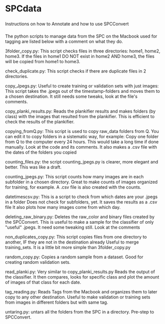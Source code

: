 # SPCdata
#####
Instructions on how to Annotate and how to use SPCConvert 


#####
The python scripts to manage data from the SPC on the Macbook used for tagging are listed below with a comment on what they do.

3folder_copy.py: 
This script checks files in three directories: home1, home2, home3. If the files in home1 DO NOT 
exist in home2 AND home3, the files will be copied from home1 to home3.

check_duplicate.py:
This script checks if there are duplicate files in 2 directories.

copy_Jpegs.py:
Useful to create training or validation sets with just images:
This script takes the .jpegs out of the timestamp-folders and moves them to a chosen destination.
It still needs some tweaks, look at the file's comments.

copy_planki_results.py:
Reads the plankifier results and makes folders (by class) with the images that resulted from the
plankifier. This is efficient to check the results of the plankifier.

copying_fromQ.py:
This script is used to copy raw_data folders from Q. You can edit it to copy 
folders in a sistematic way, for example: Copy one folder from Q to the computer every 24 hours. This
would take a long time if done manually. Look at the code and its comments.
It also makes a .csv file with the dates of the folders you copied

counting_files.py:
the script counting_jpegs.py is clearer, more elegant and better. This was like a draft. 

counting_jpegs.py:
This script counts how many images are in each subfolder in a chosen directory. Great to make
counts of images organized for training, for example. A .csv file is also created with the counts.

datetimescsv.py:
This is a script to check from which dates are your .jpegs in a folder
Does not check for subfolders, yet. It saves the results as a .csv file
It also plots how many images come from which day.

deleting_raw_binary.py:
Deletes the raw_color and binary files created by the SPCConvert. This is useful to make a sample 
for the classifier of only "useful" .jpegs. It need some tweaking still. Look at the comments

non_duplicates_copy.py:
This script copies files from one directory to another, IF they are not in the destination already
Useful to merge training_sets. It is a little bit more simple than 3folder_copy.py

random_copy.py:
Copies a random sample from a dataset. Good for creating random validation sets.

read_planki.py:
Very similar to copy_planki_results.py
Reads the output of the classifier.
It then compares, looks for specific class and plot the amount of images of that class for each date.

tag_reading.py:
Reads Tags from the Macbook and organizes them to later copy to any other destination.
Useful to make validation or training sets from images in different folders but with same tag.

untaring.py:
untars all the folders from the SPC in a directory. Pre-step to SPCConvert.
